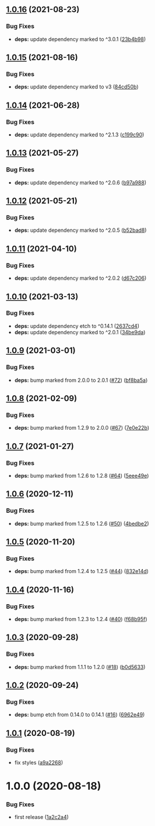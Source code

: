 ## [1.0.16](https://github.com/UziTech/atom-modal-views/compare/v1.0.15...v1.0.16) (2021-08-23)


### Bug Fixes

* **deps:** update dependency marked to ^3.0.1 ([23b4b98](https://github.com/UziTech/atom-modal-views/commit/23b4b98fb76cd2030b59c0d1df299278e9dbb576))

## [1.0.15](https://github.com/UziTech/atom-modal-views/compare/v1.0.14...v1.0.15) (2021-08-16)


### Bug Fixes

* **deps:** update dependency marked to v3 ([84cd50b](https://github.com/UziTech/atom-modal-views/commit/84cd50bdf891b0ce3b16ec8b8d81ef541d3754fe))

## [1.0.14](https://github.com/UziTech/atom-modal-views/compare/v1.0.13...v1.0.14) (2021-06-28)


### Bug Fixes

* **deps:** update dependency marked to ^2.1.3 ([c199c90](https://github.com/UziTech/atom-modal-views/commit/c199c908d07151aefbd186542d972c4bd1fc6dbe))

## [1.0.13](https://github.com/UziTech/atom-modal-views/compare/v1.0.12...v1.0.13) (2021-05-27)


### Bug Fixes

* **deps:** update dependency marked to ^2.0.6 ([b97a988](https://github.com/UziTech/atom-modal-views/commit/b97a988403da733234a3f269cdb88337fc63b751))

## [1.0.12](https://github.com/UziTech/atom-modal-views/compare/v1.0.11...v1.0.12) (2021-05-21)


### Bug Fixes

* **deps:** update dependency marked to ^2.0.5 ([b52bad8](https://github.com/UziTech/atom-modal-views/commit/b52bad8aa199802980e8ec0a95d15360577c0625))

## [1.0.11](https://github.com/UziTech/atom-modal-views/compare/v1.0.10...v1.0.11) (2021-04-10)


### Bug Fixes

* **deps:** update dependency marked to ^2.0.2 ([d67c206](https://github.com/UziTech/atom-modal-views/commit/d67c206a784606ce40ebc587f5dd1671d8ff1407))

## [1.0.10](https://github.com/UziTech/atom-modal-views/compare/v1.0.9...v1.0.10) (2021-03-13)


### Bug Fixes

* **deps:** update dependency etch to ^0.14.1 ([2637cd4](https://github.com/UziTech/atom-modal-views/commit/2637cd4873d63254ec1d49b066df385da70e5b28))
* **deps:** update dependency marked to ^2.0.1 ([34be9da](https://github.com/UziTech/atom-modal-views/commit/34be9da191dd0ba8229b782d9a3f0b7a6fa4e015))

## [1.0.9](https://github.com/UziTech/atom-modal-views/compare/v1.0.8...v1.0.9) (2021-03-01)


### Bug Fixes

* **deps:** bump marked from 2.0.0 to 2.0.1 ([#72](https://github.com/UziTech/atom-modal-views/issues/72)) ([bf8ba5a](https://github.com/UziTech/atom-modal-views/commit/bf8ba5a226f8709abc92b680ee58ba35024fa0e6))

## [1.0.8](https://github.com/UziTech/atom-modal-views/compare/v1.0.7...v1.0.8) (2021-02-09)


### Bug Fixes

* **deps:** bump marked from 1.2.9 to 2.0.0 ([#67](https://github.com/UziTech/atom-modal-views/issues/67)) ([7e0e22b](https://github.com/UziTech/atom-modal-views/commit/7e0e22b406b7ab751f04f5ab858c70bb200dea5b))

## [1.0.7](https://github.com/UziTech/atom-modal-views/compare/v1.0.6...v1.0.7) (2021-01-27)


### Bug Fixes

* **deps:** bump marked from 1.2.6 to 1.2.8 ([#64](https://github.com/UziTech/atom-modal-views/issues/64)) ([5eee49e](https://github.com/UziTech/atom-modal-views/commit/5eee49e13a535228f3bb706363c4058444c03122))

## [1.0.6](https://github.com/UziTech/atom-modal-views/compare/v1.0.5...v1.0.6) (2020-12-11)


### Bug Fixes

* **deps:** bump marked from 1.2.5 to 1.2.6 ([#50](https://github.com/UziTech/atom-modal-views/issues/50)) ([4bedbe2](https://github.com/UziTech/atom-modal-views/commit/4bedbe25e2cfb959d78156ec027fd25a836bb7ed))

## [1.0.5](https://github.com/UziTech/atom-modal-views/compare/v1.0.4...v1.0.5) (2020-11-20)


### Bug Fixes

* **deps:** bump marked from 1.2.4 to 1.2.5 ([#44](https://github.com/UziTech/atom-modal-views/issues/44)) ([832e14d](https://github.com/UziTech/atom-modal-views/commit/832e14d2efa2f637d29a70b29847c9288b8ab67b))

## [1.0.4](https://github.com/UziTech/atom-modal-views/compare/v1.0.3...v1.0.4) (2020-11-16)


### Bug Fixes

* **deps:** bump marked from 1.2.3 to 1.2.4 ([#40](https://github.com/UziTech/atom-modal-views/issues/40)) ([f68b95f](https://github.com/UziTech/atom-modal-views/commit/f68b95f20616219da0437b9693ab6c43095c76a4))

## [1.0.3](https://github.com/UziTech/atom-modal-views/compare/v1.0.2...v1.0.3) (2020-09-28)


### Bug Fixes

* **deps:** bump marked from 1.1.1 to 1.2.0 ([#18](https://github.com/UziTech/atom-modal-views/issues/18)) ([b0d5633](https://github.com/UziTech/atom-modal-views/commit/b0d56338f05c1dfeec0a50cf03623543c2732ae4))

## [1.0.2](https://github.com/UziTech/atom-modal-views/compare/v1.0.1...v1.0.2) (2020-09-24)


### Bug Fixes

* **deps:** bump etch from 0.14.0 to 0.14.1 ([#16](https://github.com/UziTech/atom-modal-views/issues/16)) ([6962e49](https://github.com/UziTech/atom-modal-views/commit/6962e496e1d4db7fced0b3cab0f50bfec0fb1c9f))

## [1.0.1](https://github.com/UziTech/atom-modal-views/compare/v1.0.0...v1.0.1) (2020-08-19)


### Bug Fixes

* fix styles ([a9a2268](https://github.com/UziTech/atom-modal-views/commit/a9a2268862106c131bced99e42f477f15958dc91))

# 1.0.0 (2020-08-18)


### Bug Fixes

* first release ([1a2c2a4](https://github.com/UziTech/atom-modal-views/commit/1a2c2a4284265c8d9d323aceb2d636508cd0dc97))
